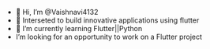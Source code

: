 - 👋 Hi, I’m @Vaishnavi4132
- 👀 Interseted to build innovative applications using flutter
- 🌱 I’m currently learning Flutter||Python
-    I’m looking for an opportunity to work on a Flutter project


<!---
Vaishnavi4132/Vaishnavi4132 is a ✨ special ✨ repository because its `README.md` (this file) appears on your GitHub profile.
You can click the Preview link to take a look at your changes.
--->
